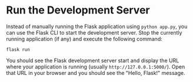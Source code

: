 # Run the Development Server

Instead of manually running the Flask application using `python app.py`, you can use the Flask CLI to start the development server. Stop the currently running application (if any) and execute the following command:

```
flask run
```

You should see the Flask development server start and display the URL where your application is running (usually `http://127.0.0.1:5000/`). Open that URL in your browser and you should see the "Hello, Flask!" message.
